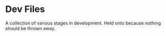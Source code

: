 # Dev Files

A collection of various stages in development. Held onto because nothing should
be thrown away.
